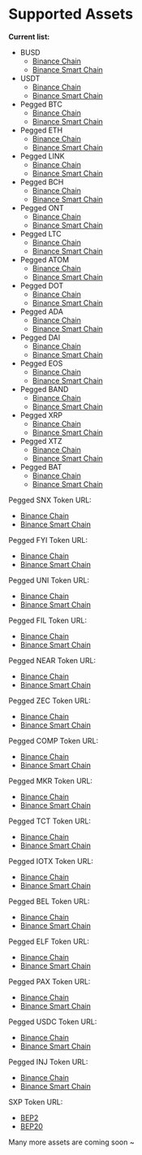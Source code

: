 # Supported Assets

**Current list:**

* BUSD 
  * [Binance Chain](https://explorer.binance.org/asset/BUSD-BD1)
  * [Binance Smart Chain](https://bscscan.com/address/0xe9e7cea3dedca5984780bafc599bd69add087d56)
* USDT
  * [Binance Chain](https://explorer.binance.org/asset/USDT-6D8)
  * [Binance Smart Chain](https://bscscan.com/address/0x55d398326f99059ff775485246999027b3197955)
* Pegged BTC 
  * [Binance Chain](https://explorer.binance.org/asset/BTCB-1DE)
  * [Binance Smart Chain](https://bscscan.com/token/0x7130d2a12b9bcbfae4f2634d864a1ee1ce3ead9c)
* Pegged ETH
  * [Binance Chain](https://explorer.binance.org/asset/ETH-1C9)
  * [Binance Smart Chain](https://bscscan.com/token/0x2170ed0880ac9a755fd29b2688956bd959f933f8)
* Pegged LINK
  * [Binance Chain](https://explorer.binance.org/asset/LINK-AAD)
  * [Binance Smart Chain](https://bscscan.com/token/0xf8a0bf9cf54bb92f17374d9e9a321e6a111a51bd)
* Pegged BCH 
  * [Binance Chain](https://explorer.binance.org/asset/BCH-1FD)
  * [Binance Smart Chain](https://bscscan.com/token/0x8ff795a6f4d97e7887c79bea79aba5cc76444adf)
* Pegged ONT
  * [Binance Chain](https://explorer.binance.org/asset/ONT-33D)
  * [Binance Smart Chain](https://bscscan.com/token/0xfd7b3a77848f1c2d67e05e54d78d174a0c850335)
* Pegged LTC
  * [Binance Chain](https://explorer.binance.org/asset/LTC-F07)
  * [Binance Smart Chain](https://bscscan.com/token/0x4338665cbb7b2485a8855a139b75d5e34ab0db94)
* Pegged ATOM
  * [Binance Chain](https://explorer.binance.org/asset/ATOM-596)
  * [Binance Smart Chain](https://bscscan.com/token/0x0eb3a705fc54725037cc9e008bdede697f62f335)
* Pegged DOT 
  * [Binance Chain](https://explorer.binance.org/asset/DOT-64C)
  * [Binance Smart Chain](https://bscscan.com/token/0x7083609fce4d1d8dc0c979aab8c869ea2c873402)
* Pegged ADA 
  * [Binance Chain](https://explorer.binance.org/asset/ADA-9F4)
  * [Binance Smart Chain](https://bscscan.com/token/0x3ee2200efb3400fabb9aacf31297cbdd1d435d47)
* Pegged DAI
  * [Binance Chain](https://explorer.binance.org/asset/DAI-D75)
  * [Binance Smart Chain](https://bscscan.com/token/0x1af3f329e8be154074d8769d1ffa4ee058b1dbc3)
* Pegged EOS
  * [Binance Chain](https://explorer.binance.org/asset/EOS-CDD)
  * [Binance Smart Chain](https://bscscan.com/token/0x56b6fb708fc5732dec1afc8d8556423a2edccbd6)
* Pegged BAND
  * [Binance Chain](https://explorer.binance.org/asset/BAND-34B)
  * [Binance Smart Chain](https://bscscan.com/token/0xad6caeb32cd2c308980a548bd0bc5aa4306c6c18)
* Pegged XRP
  * [Binance Chain](https://explorer.binance.org/asset/XRP-BF2)
  * [Binance Smart Chain](https://bscscan.com/token/0x1d2f0da169ceb9fc7b3144628db156f3f6c60dbe)
* Pegged XTZ 
  * [Binance Chain](https://explorer.binance.org/asset/XTZ-F7A%20)
  * [Binance Smart Chain](https://bscscan.com/token/0x16939ef78684453bfdfb47825f8a5f714f12623a)
* Pegged BAT 
  * [Binance Chain](https://explorer.binance.org/asset/BAT-07A%20)
  * [Binance Smart Chain](https://bscscan.com/token/0x101d82428437127bF1608F699CD651e6Abf9766E)

Pegged SNX Token URL:

* [Binance Chain](https://explorer.binance.org/asset/SNX-C26%20)
* [Binance Smart Chain](https://bscscan.com/token/0x9Ac983826058b8a9C7Aa1C9171441191232E8404)

Pegged FYI Token URL:

* [Binance Chain](https://explorer.binance.org/asset/YFI-1A4%20)
* [Binance Smart Chain](https://bscscan.com/token/0x88f1A5ae2A3BF98AEAF342D26B30a79438c9142e)

Pegged UNI Token URL:

* [Binance Chain](https://explorer.binance.org/asset/UNI-DD8%20)
* [Binance Smart Chain](https://bscscan.com/token/0xBf5140A22578168FD562DCcF235E5D43A02ce9B1)

Pegged FIL Token URL:

* [Binance Chain](https://explorer.binance.org/asset/FIL-E2C%20)
* [Binance Smart Chain](https://bscscan.com/token/0x0D8Ce2A99Bb6e3B7Db580eD848240e4a0F9aE153)

Pegged NEAR Token URL:

* [Binance Chain](https://explorer.binance.org/asset/NEAR-4FD%20)
* [Binance Smart Chain](https://bscscan.com/token/0x1Fa4a73a3F0133f0025378af00236f3aBDEE5D63)

Pegged ZEC Token URL:

* [Binance Chain](https://explorer.binance.org/asset/ZEC-93E%20)
* [Binance Smart Chain](https://bscscan.com/token/0x1ba42e5193dfa8b03d15dd1b86a3113bbbef8eeb)

Pegged COMP Token URL:

* [Binance Chain](https://explorer.binance.org/asset/COMP-DEE)
* [Binance Smart Chain](https://bscscan.com/token/0x52ce071bd9b1c4b00a0b92d298c512478cad67e8)

Pegged MKR Token URL:

* [Binance Chain](https://explorer.binance.org/asset/MKR-F04)
* [Binance Smart Chain](https://bscscan.com/token/0x5f0da599bb2cccfcf6fdfd7d81743b6020864350)

Pegged TCT Token URL:

* [Binance Chain](https://explorer.binance.org/asset/TCT-826)
* [Binance Smart Chain](https://bscscan.com/token/0xca0a9df6a8cad800046c1ddc5755810718b65c44)

Pegged IOTX Token URL:

* [Binance Chain](https://explorer.binance.org/asset/IOTX-0ED)
* [Binance Smart Chain](https://bscscan.com/token/0x9678e42cebeb63f23197d726b29b1cb20d0064e5)

Pegged BEL Token URL:

* [Binance Chain](https://explorer.binance.org/asset/BEL-D85)
* [Binance Smart Chain](https://bscscan.com/token/0x8443f091997f06a61670b735ed92734f5628692f)

Pegged ELF Token URL:

* [Binance Chain](https://explorer.binance.org/asset/ELF-D72)
* [Binance Smart Chain](https://bscscan.com/token/0xa3f020a5c92e15be13caf0ee5c95cf79585eecc9)

Pegged PAX Token URL:

* [Binance Chain](https://explorer.binance.org/asset/PAX-F25%20)
* [Binance Smart Chain](https://bscscan.com/token/0xb7f8cd00c5a06c0537e2abff0b58033d02e5e094)

Pegged USDC Token URL:

* [Binance Chain](https://explorer.binance.org/asset/USDC-CD2%20)
* [Binance Smart Chain](https://bscscan.com/token/0x8AC76a51cc950d9822D68b83fE1Ad97B32Cd580d)

Pegged INJ Token URL:

* [Binance Chain](https://explorer.binance.org/asset/INJ-FAE%20)
* [Binance Smart Chain](https://bscscan.com/token/0xa2B726B1145A4773F68593CF171187d8EBe4d495)

SXP Token URL:

* [BEP2](https://explorer.binance.org/asset/SXP-CCC)
* [BEP20](https://bscscan.com/token/0xa2B726B1145A4773F68593CF171187d8EBe4d495)



Many more assets are coming soon ~

​

